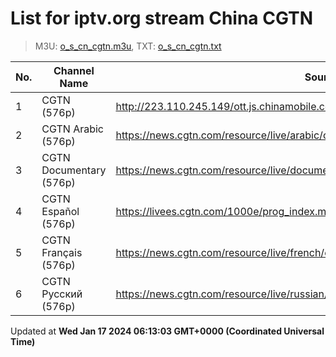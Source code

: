 # List for **iptv.org stream China CGTN**

> M3U: [o_s_cn_cgtn.m3u](/o_s_cn_cgtn.m3u), TXT: [o_s_cn_cgtn.txt](/txt/o_s_cn_cgtn.txt)

| No.  | Channel Name | Source |
| --- | ------------ | --- |
| 1 | CGTN (576p) | <http://223.110.245.149/ott.js.chinamobile.com/PLTV/3/224/3221225917/index.m3u8> |
| 2 | CGTN Arabic (576p) | <https://news.cgtn.com/resource/live/arabic/cgtn-a.m3u8> |
| 3 | CGTN Documentary (576p) | <https://news.cgtn.com/resource/live/document/cgtn-doc.m3u8> |
| 4 | CGTN Español (576p) | <https://livees.cgtn.com/1000e/prog_index.m3u8> |
| 5 | CGTN Français (576p) | <https://news.cgtn.com/resource/live/french/cgtn-f.m3u8> |
| 6 | CGTN Русский (576p) | <https://news.cgtn.com/resource/live/russian/cgtn-r.m3u8> |

Updated at **Wed Jan 17 2024 06:13:03 GMT+0000 (Coordinated Universal Time)**
